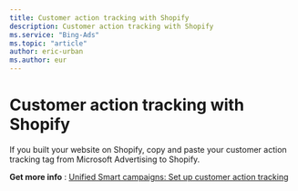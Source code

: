 ```yaml
---
title: Customer action tracking with Shopify
description: Customer action tracking with Shopify
ms.service: "Bing-Ads"
ms.topic: "article"
author: eric-urban
ms.author: eur
---
```


# Customer action tracking with Shopify

If you built your website on Shopify, copy and paste your customer action tracking tag from Microsoft Advertising to Shopify.

**Get more info** : [Unified Smart campaigns: Set up customer action tracking](../hlp_DMC_CONC_CAT_Intro.md)


